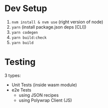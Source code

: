 # Dev Setup
1. `nvm install & nvm use` (right version of node)
2. `yarn` (install package.json deps [CLI])
3. `yarn codegen`
4. `yarn build:check`
5. `yarn build`

# Testing
3 types:
- Unit Tests (inside wasm module)
- e2e Tests
  - using JSON recipes
  - using Polywrap Client (JS)

